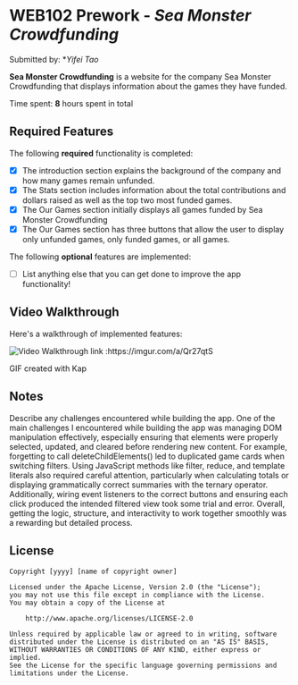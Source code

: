 # WEB102 Prework - *Sea Monster Crowdfunding*

Submitted by: **Yifei Tao*

**Sea Monster Crowdfunding** is a website for the company Sea Monster Crowdfunding that displays information about the games they have funded.

Time spent: **8** hours spent in total

## Required Features

The following **required** functionality is completed:

* [X] The introduction section explains the background of the company and how many games remain unfunded.
* [X] The Stats section includes information about the total contributions and dollars raised as well as the top two most funded games.
* [X] The Our Games section initially displays all games funded by Sea Monster Crowdfunding
* [X] The Our Games section has three buttons that allow the user to display only unfunded games, only funded games, or all games.

The following **optional** features are implemented:

* [ ] List anything else that you can get done to improve the app functionality!

## Video Walkthrough

Here's a walkthrough of implemented features:

<img src='https://i.imgur.com/ymRaTts.mp4' title='Video Walkthrough' width='' alt='Video Walkthrough' />
link :https://imgur.com/a/Qr27qtS

<!-- Replace this with whatever GIF tool you used! -->
GIF created with Kap 
<!-- Recommended tools:
[Kap](https://getkap.co/) for macOS
[ScreenToGif](https://www.screentogif.com/) for Windows
[peek](https://github.com/phw/peek) for Linux. -->

## Notes

Describe any challenges encountered while building the app.
One of the main challenges I encountered while building the app was managing DOM manipulation effectively, especially ensuring that elements were properly selected, updated, and cleared before rendering new content. For example, forgetting to call deleteChildElements() led to duplicated game cards when switching filters. Using JavaScript methods like filter, reduce, and template literals also required careful attention, particularly when calculating totals or displaying grammatically correct summaries with the ternary operator. Additionally, wiring event listeners to the correct buttons and ensuring each click produced the intended filtered view took some trial and error. Overall, getting the logic, structure, and interactivity to work together smoothly was a rewarding but detailed process.

## License

    Copyright [yyyy] [name of copyright owner]

    Licensed under the Apache License, Version 2.0 (the "License");
    you may not use this file except in compliance with the License.
    You may obtain a copy of the License at

        http://www.apache.org/licenses/LICENSE-2.0

    Unless required by applicable law or agreed to in writing, software
    distributed under the License is distributed on an "AS IS" BASIS,
    WITHOUT WARRANTIES OR CONDITIONS OF ANY KIND, either express or implied.
    See the License for the specific language governing permissions and
    limitations under the License.
